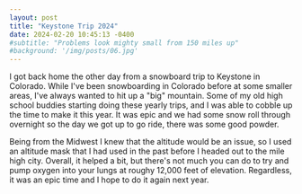 ```yaml
---
layout: post
title: "Keystone Trip 2024"
date: 2024-02-20 10:45:13 -0400
#subtitle: "Problems look mighty small from 150 miles up"
#background: '/img/posts/06.jpg'
---
```


I got back home the other day from a snowboard trip to Keystone in Colorado. While I've been snowboarding in Colorado before at some smaller areas, I've always wanted to hit up a "big" mountain. Some of my old high school buddies starting doing these yearly trips, and I was able to cobble up the time to make it this year. It was epic and we had some snow roll through overnight so the day we got up to go ride, there was some good powder.

Being from the Midwest I knew that the altitude would be an issue, so I used an altitude mask that I had used in the past before I headed out to the mile high city. Overall, it helped a bit, but there's not much you can do to try and pump oxygen into your lungs at roughy 12,000 feet of elevation. Regardless, it was an epic time and I hope to do it again next year. 

